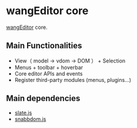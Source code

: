 # wangEditor core

[wangEditor](https://www.wangeditor.com/) core.

## Main Functionalities
- View（ model -> vdom -> DOM ） + Selection
- Menus + toolbar + hoverbar
- Core editor APIs and events
- Register third-party modules (menus, plugins...)

## Main dependencies
- [slate.js](https://docs.slatejs.org/)
- [snabbdom.js](https://github.com/snabbdom/snabbdom)
